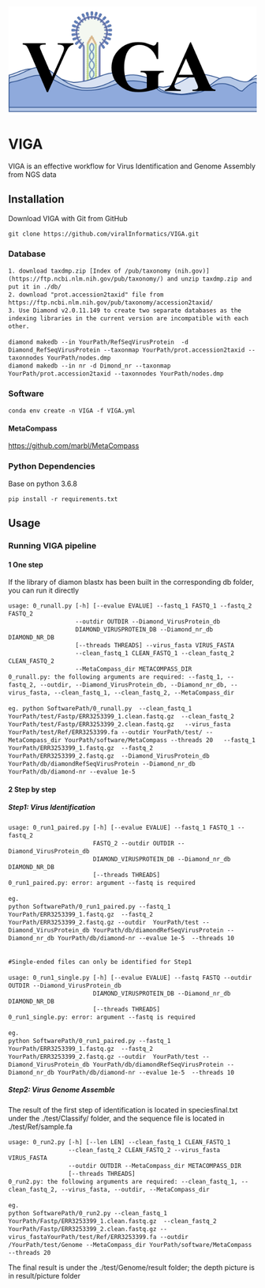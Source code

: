 ![image-20230316212835572](img/README/image-20230316212835572.png)

# VIGA

VIGA is an effective workflow for Virus Identification and Genome Assembly from NGS data

## Installation

Download VIGA with Git from GitHub

```
git clone https://github.com/viralInformatics/VIGA.git
```

### Database

```
1. download taxdmp.zip [Index of /pub/taxonomy (nih.gov)](https://ftp.ncbi.nlm.nih.gov/pub/taxonomy/) and unzip taxdmp.zip and put it in ./db/
2. download "prot.accession2taxid" file from https://ftp.ncbi.nlm.nih.gov/pub/taxonomy/accession2taxid/
3. Use Diamond v2.0.11.149 to create two separate databases as the indexing libraries in the current version are incompatible with each other.

diamond makedb --in YourPath/RefSeqVirusProtein  -d Diamond_RefSeqVirusProtein --taxonmap YourPath/prot.accession2taxid --taxonnodes YourPath/nodes.dmp
diamond makedb --in nr -d Dimond_nr --taxonmap YourPath/prot.accession2taxid --taxonnodes YourPath/nodes.dmp
```

### Software

```
conda env create -n VIGA -f VIGA.yml
```

#### MetaCompass

https://github.com/marbl/MetaCompass

### Python Dependencies

Base on python 3.6.8

```
pip install -r requirements.txt
```

## Usage

### Running VIGA pipeline

#### 1 One step

If the library of diamon blastx has been built in the corresponding db folder, you can run it directly

```
usage: 0_runall.py [-h] [--evalue EVALUE] --fastq_1 FASTQ_1 --fastq_2 FASTQ_2
                   --outdir OUTDIR --Diamond_VirusProtein_db
                   DIAMOND_VIRUSPROTEIN_DB --Diamond_nr_db DIAMOND_NR_DB
                   [--threads THREADS] --virus_fasta VIRUS_FASTA
                   --clean_fastq_1 CLEAN_FASTQ_1 --clean_fastq_2 CLEAN_FASTQ_2
                   --MetaCompass_dir METACOMPASS_DIR
0_runall.py: the following arguments are required: --fastq_1, --fastq_2, --outdir, --Diamond_VirusProtein_db, --Diamond_nr_db, --virus_fasta, --clean_fastq_1, --clean_fastq_2, --MetaCompass_dir

eg. python SoftwarePath/0_runall.py  --clean_fastq_1 YourPath/test/Fastp/ERR3253399_1.clean.fastq.gz  --clean_fastq_2 YourPath/test/Fastp/ERR3253399_2.clean.fastq.gz   --virus_fasta YourPath/test/Ref/ERR3253399.fa --outdir YourPath/test/ --MetaCompass_dir YourPath/software/MetaCompass --threads 20   --fastq_1 YourPath/ERR3253399_1.fastq.gz  --fastq_2  YourPath/ERR3253399_2.fastq.gz  --Diamond_VirusProtein_db YourPath/db/diamondRefSeqVirusProtein --Diamond_nr_db YourPath/db/diamond-nr --evalue 1e-5
```

#### 2 Step by step

##### Step1: Virus Identification

```
usage: 0_run1_paired.py [-h] [--evalue EVALUE] --fastq_1 FASTQ_1 --fastq_2
                        FASTQ_2 --outdir OUTDIR --Diamond_VirusProtein_db
                        DIAMOND_VIRUSPROTEIN_DB --Diamond_nr_db DIAMOND_NR_DB
                        [--threads THREADS]
0_run1_paired.py: error: argument --fastq is required

eg. 
python SoftwarePath/0_run1_paired.py --fastq_1 YourPath/ERR3253399_1.fastq.gz  --fastq_2  YourPath/ERR3253399_2.fastq.gz --outdir  YourPath/test --Diamond_VirusProtein_db YourPath/db/diamondRefSeqVirusProtein --Diamond_nr_db YourPath/db/diamond-nr --evalue 1e-5  --threads 10 


#Single-ended files can only be identified for Step1

usage: 0_run1_single.py [-h] [--evalue EVALUE] --fastq FASTQ --outdir OUTDIR --Diamond_VirusProtein_db
                        DIAMOND_VIRUSPROTEIN_DB --Diamond_nr_db DIAMOND_NR_DB
                        [--threads THREADS]
0_run1_single.py: error: argument --fastq is required

eg. 
python SoftwarePath/0_run1_paired.py --fastq_1 YourPath/ERR3253399_1.fastq.gz  --fastq_2  YourPath/ERR3253399_2.fastq.gz --outdir  YourPath/test --Diamond_VirusProtein_db YourPath/db/diamondRefSeqVirusProtein --Diamond_nr_db YourPath/db/diamond-nr --evalue 1e-5  --threads 10 
```

##### Step2: Virus Genome Assemble

The result of the first step of identification is located in speciesfinal.txt under the ./test/Classify/ folder, and the sequence file is located in ./test/Ref/sample.fa

```
usage: 0_run2.py [-h] [--len LEN] --clean_fastq_1 CLEAN_FASTQ_1
                 --clean_fastq_2 CLEAN_FASTQ_2 --virus_fasta VIRUS_FASTA
                 --outdir OUTDIR --MetaCompass_dir METACOMPASS_DIR
                 [--threads THREADS]
0_run2.py: the following arguments are required: --clean_fastq_1, --clean_fastq_2, --virus_fasta, --outdir, --MetaCompass_dir

eg. 
python SoftwarePath/0_run2.py --clean_fastq_1 YourPath/Fastp/ERR3253399_1.clean.fastq.gz  --clean_fastq_2 YourPath/Fastp/ERR3253399_2.clean.fastq.gz --virus_fastaYourPath/test/Ref/ERR3253399.fa --outdir /YourPath/test/Genome --MetaCompass_dir YourPath/software/MetaCompass --threads 20
```

The final result is under the ./test/Genome/result folder; the depth picture is in result/picture folder
